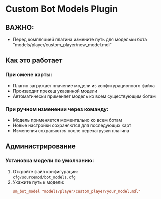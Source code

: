 # Custom Bot Models Plugin

## ВАЖНО: 

- Перед компляцией плагина измените путь для модельки бота "models/player/custom_player/new_model.mdl"


## Как это работает

### При смене карты:
- Плагин загружает значение модели из конфигурационного файла
- Производит прекеш указанной модели
- Автоматически применяет модель ко всем существующим ботам

### При ручном изменении через команду:
- Модель применяется моментально ко всем ботам
- Новые настройки сохраняются для последующих карт
- Изменения сохраняются после перезагрузки плагина

## Администрирование

### Установка модели по умолчанию:
1. Откройте файл конфигурации:  
   `cfg/sourcemod/bot_models.cfg`
2. Укажите путь к модели:
   ```cfg
   sm_bot_model "models/player/custom_player/your_model.mdl"
